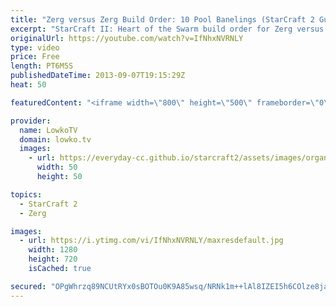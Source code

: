 ```yaml
---
title: "Zerg versus Zerg Build Order: 10 Pool Banelings (StarCraft 2 Guide / Tutorial / How-To)"
excerpt: "StarCraft II: Heart of the Swarm build order for Zerg versus Zerg. In this video I go over the specifics about the 10 Pool Baneling Opener. This is and has been one of the more popular ZvZ openers in SC2: HotS.  The Build Order:  10 Spawning Pool 10 Gas Geyser 10 Overlord  At 50 Gas: Pull 1 drone off"
originalUrl: https://youtube.com/watch?v=IfNhxNVRNLY
type: video
price: Free
length: PT6M5S
publishedDateTime: 2013-09-07T19:15:29Z
heat: 50

featuredContent: "<iframe width=\"800\" height=\"500\" frameborder=\"0\" src=\"https://www.youtube.com/embed/IfNhxNVRNLY\" allow=\"accelerometer; autoplay; encrypted-media; gyroscope; picture-in-picture\" allowfullscreen></iframe>"

provider:
  name: LowkoTV
  domain: lowko.tv
  images:
    - url: https://everyday-cc.github.io/starcraft2/assets/images/organizations/lowko.tv-50x50.jpg
      width: 50
      height: 50

topics:
  - StarCraft 2
  - Zerg

images:
  - url: https://i.ytimg.com/vi/IfNhxNVRNLY/maxresdefault.jpg
    width: 1280
    height: 720
    isCached: true

secured: "OPgWhrzq89NCUtRYx0sBOTOu0K9A85wsq/NRNk1m++lAl8IZEI5h6COlze8japnIn0a4HDM2JHqMRhbrjX8J/JZQdsWaIYSPn8ejeEYEYospxjQgVNJP/YRzwT2cweJ/OCqfo0uA4uhYHBw0f3BNziySrUL33aAnC/vUlymOEjragZWo1RyfI7pPXaaRePlSdI5UAUAtU4lGwg+ooGcud4yDwOrAJcjUB2i/XdF60xEdrvcVGXafN4YF1nL40N0eO4jgPV7H7nqUDd0Bk0b2JCVfNP2w2cm7fqTI6iociXFHUeQAVZ/wJiI7QTvfd1etQOArBECAQLSZXNptrLHmVeu6e26+wWsfBFIEHoAPe2HHuXfEujd580Q033VKslcNIasl5+s0kUdrQ7x78Bv8Z2j1uAVe1ffc/3uxAkUKMk0=;2bzGZMAhLgNKlW1WthkF0g=="
---
```


